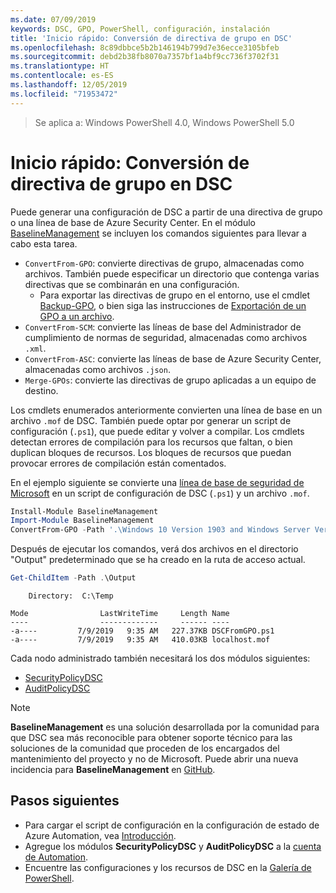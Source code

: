 ```yaml
---
ms.date: 07/09/2019
keywords: DSC, GPO, PowerShell, configuración, instalación
title: 'Inicio rápido: Conversión de directiva de grupo en DSC'
ms.openlocfilehash: 8c89dbbce5b2b146194b799d7e36ecce3105bfeb
ms.sourcegitcommit: debd2b38fb8070a7357bf1a4bf9cc736f3702f31
ms.translationtype: HT
ms.contentlocale: es-ES
ms.lasthandoff: 12/05/2019
ms.locfileid: "71953472"
---
```

> Se aplica a: Windows PowerShell 4.0, Windows PowerShell 5.0

# <a name="quickstart-convert-group-policy-into-dsc"></a>Inicio rápido: Conversión de directiva de grupo en DSC

Puede generar una configuración de DSC a partir de una directiva de grupo o una línea de base de Azure Security Center. En el módulo [BaselineManagement](https://www.powershellgallery.com/packages/BaselineManagement) se incluyen los comandos siguientes para llevar a cabo esta tarea.

- `ConvertFrom-GPO`: convierte directivas de grupo, almacenadas como archivos. También puede especificar un directorio que contenga varias directivas que se combinarán en una configuración.
  - Para exportar las directivas de grupo en el entorno, use el cmdlet [Backup-GPO](/powershell/module/grouppolicy/backup-gpo?view=win10-ps), o bien siga las instrucciones de [Exportación de un GPO a un archivo](/microsoft-desktop-optimization-pack/agpm/export-a-gpo-to-a-file).
- `ConvertFrom-SCM`: convierte las líneas de base del Administrador de cumplimiento de normas de seguridad, almacenadas como archivos `.xml`.
- `ConvertFrom-ASC`: convierte las líneas de base de Azure Security Center, almacenadas como archivos `.json`.
- `Merge-GPOs`: convierte las directivas de grupo aplicadas a un equipo de destino.

Los cmdlets enumerados anteriormente convierten una línea de base en un archivo `.mof` de DSC. También puede optar por generar un script de configuración (`.ps1`), que puede editar y volver a compilar. Los cmdlets detectan errores de compilación para los recursos que faltan, o bien duplican bloques de recursos. Los bloques de recursos que puedan provocar errores de compilación están comentados.

En el ejemplo siguiente se convierte una [línea de base de seguridad de Microsoft](https://www.microsoft.com/en-us/download/details.aspx?id=55319) en un script de configuración de DSC (`.ps1`) y un archivo `.mof`.

```powershell
Install-Module BaselineManagement
Import-Module BaselineManagement
ConvertFrom-GPO -Path '.\Windows 10 Version 1903 and Windows Server Version 1903 Security Baseline\GPOs\' -OutputConfigurationScript
```

Después de ejecutar los comandos, verá dos archivos en el directorio "Output" predeterminado que se ha creado en la ruta de acceso actual.

```powershell
Get-ChildItem -Path .\Output
```

```Output
    Directory:  C:\Temp

Mode                LastWriteTime     Length Name
----                -------------     ------ ----
-a----         7/9/2019   9:35 AM   227.37KB DSCFromGPO.ps1
-a----         7/9/2019   9:35 AM   410.03KB localhost.mof
```

Cada nodo administrado también necesitará los dos módulos siguientes:

- [SecurityPolicyDSC](https://www.powershellgallery.com/packages/SecurityPolicyDsc)
- [AuditPolicyDSC](https://www.powershellgallery.com/packages/AuditPolicyDsc)

> [!NOTE]
> **BaselineManagement** es una solución desarrollada por la comunidad para que DSC sea más reconocible para obtener soporte técnico para las soluciones de la comunidad que proceden de los encargados del mantenimiento del proyecto y no de Microsoft. Puede abrir una nueva incidencia para **BaselineManagement** en [GitHub](https://github.com/microsoft/BaselineManagement).

## <a name="next-steps"></a>Pasos siguientes

- Para cargar el script de configuración en la configuración de estado de Azure Automation, vea [Introducción](/automation/automation-dsc-getting-started#importing-a-configuration-into-azure-automation).
- Agregue los módulos **SecurityPolicyDSC** y **AuditPolicyDSC** a la [cuenta de Automation](/azure/automation/shared-resources/modules).
- Encuentre las configuraciones y los recursos de DSC en la [Galería de PowerShell](https://www.powershellgallery.com/).
